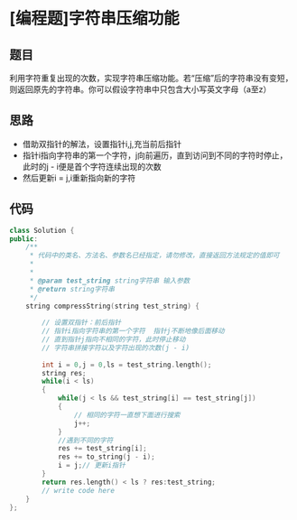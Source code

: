 # [编程题]字符串压缩功能

## 题目

利用字符重复出现的次数，实现字符串压缩功能。若“压缩”后的字符串没有变短，则返回原先的字符串。你可以假设字符串中只包含大小写英文字母（a至z）

## 思路

* 借助双指针的解法，设置指针i,j,充当前后指针
* 指针i指向字符串的第一个字符，j向前遍历，直到访问到不同的字符时停止，此时的j - i便是首个字符连续出现的次数
* 然后更新i = j,i重新指向新的字符

## 代码

```cpp
class Solution {
public:
    /**
     * 代码中的类名、方法名、参数名已经指定，请勿修改，直接返回方法规定的值即可
     *
     * 
     * @param test_string string字符串 输入参数
     * @return string字符串
     */
    string compressString(string test_string) {
        
        // 设置双指针：前后指针
        // 指针i指向字符串的第一个字符  指针j不断地像后面移动
        // 直到指针j指向不相同的字符，此时停止移动
        // 字符串拼接字符以及字符出现的次数(j - i)
        
        int i = 0,j = 0,ls = test_string.length();
        string res;
        while(i < ls)
        {
            while(j < ls && test_string[i] == test_string[j])
            {
                // 相同的字符一直想下面进行搜索
                j++;
            }
            //遇到不同的字符 
            res += test_string[i];
            res += to_string(j - i);
            i = j;// 更新i指针
        }
        return res.length() < ls ? res:test_string;
        // write code here
    }
};

```
